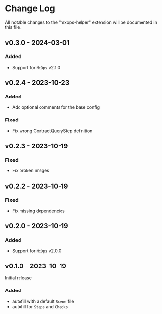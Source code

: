 # Change Log

All notable changes to the "mxops-helper" extension will be documented in this file.

## v0.3.0 - 2024-03-01

### Added

- Support for `MxOps` v2.1.0

## v0.2.4 - 2023-10-23

### Added

- Add optional comments for the base config

### Fixed

- Fix wrong ContractQueryStep definition

## v0.2.3 - 2023-10-19

### Fixed

- Fix broken images

## v0.2.2 - 2023-10-19

### Fixed

- Fix missing dependencies

## v0.2.0 - 2023-10-19

### Added

- Support for `MxOps` v2.0.0

## v0.1.0 - 2023-10-19

Initial release

### Added

- autofill with a default `Scene` file
- autofill for `Steps` and `Checks`